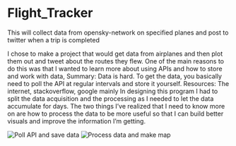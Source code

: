 # Flight_Tracker
This will collect data from opensky-network on specified planes and post to twitter when a trip is completed


I chose to make a project that would get data from airplanes and then plot them out and tweet about the routes they flew. 
One of the main reasons  to do this was that I wanted to learn more about using APIs and how to store and work with data, 
Summary: Data is hard. To get the data, you basically need to poll the API at regular intervals and store it yourself.
Resources: The internet, stackoverflow, google mainly
In designing this program I had to split the data acquisition and the processing as I needed to let the data accumulate for days. 
The two things I’ve realized that I need to know more on are how to process the data to be more useful so that I can build better visuals and improve the information I’m getting.

![Poll API and save data](https://user-images.githubusercontent.com/1865702/171964192-1afed824-8cf0-4649-9f79-329ecc8685ea.png)
![Process data and make map](https://user-images.githubusercontent.com/1865702/171964200-449aec6e-228d-465f-be1e-6d9fcecf3c98.png)
